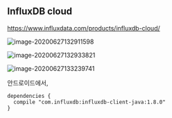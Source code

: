 ## InfluxDB cloud

https://www.influxdata.com/products/influxdb-cloud/

![image-20200627132911598](../../upload/image-20200627132911598.png)



![image-20200627132933821](../../upload/image-20200627132933821.png)



![image-20200627133239741](../../upload/image-20200627133239741.png)



안드로이드에서,

```
dependencies {
  compile "com.influxdb:influxdb-client-java:1.8.0"
}
```







